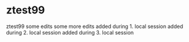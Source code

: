 # ztest99
ztest99
some edits
some more edits
added during 1. local session
added during 2. local session
added during 3. local session
